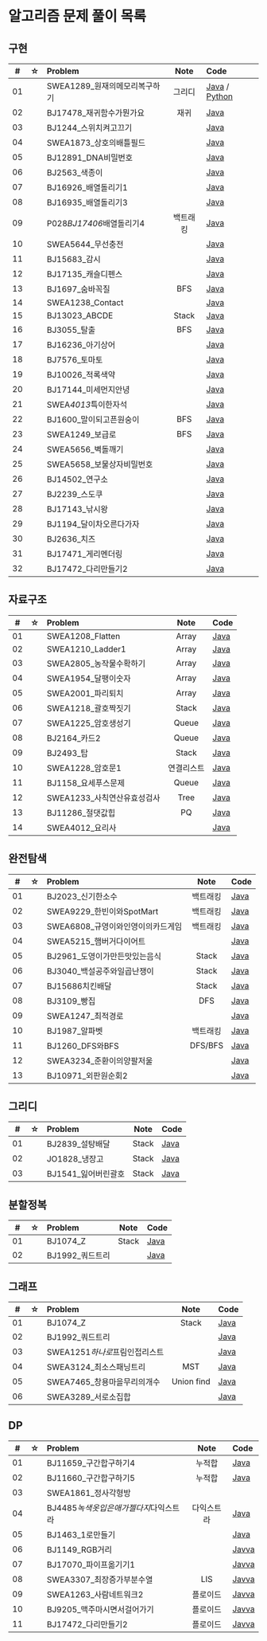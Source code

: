 # 알고리즘 문제 풀이 목록

## 구현

|  #  |  ☆  | Problem                        |   Note   | Code                                                                                                                                                          |
| :-: | :-: | :----------------------------- | :------: | :------------------------------------------------------------------------------------------------------------------------------------------------------------ |
| 01  |     | SWEA1289\_원재의메모리복구하기 |  그리디  | [Java](https://github.com/devjunmo/JavaCodingTest/blob/master/src/CT/SWEA/D3/SWEA_1289.java) / [Python](https://github.com/devjunmo/PythonCodingTest/blob/master/SWEA/D3/SWEA1289_%EC%9B%90%EC%9E%AC%EC%9D%98%EB%A9%94%EB%AA%A8%EB%A6%AC%EB%B3%B5%EA%B5%AC%ED%95%98%EA%B8%B0.py)                                                                 |
| 02  |     | BJ17478\_재귀함수가뭔가요      |   재귀   | [Java](https://github.com/devjunmo/JavaCodingTest/blob/master/src/CT/BOJ/%EC%9E%AC%EA%B7%80%ED%95%A8%EC%88%98%EA%B0%80%EB%AD%94%EA%B0%80%EC%9A%94_17478.java) |
| 03  |     | BJ1244\_스위치켜고끄기         |          | [Java](https://github.com/devjunmo/JavaCodingTest/blob/master/src/CT/BOJ/%EC%8A%A4%EC%9C%84%EC%B9%98%EC%BC%9C%EA%B3%A0%EB%81%84%EA%B8%B0_1244.java)           |
| 04  |     | SWEA1873\_상호의배틀필드       |          | [Java](https://github.com/devjunmo/JavaCodingTest/blob/master/src/CT/SWEA/D3/SWEA1873_%EC%83%81%ED%98%B8%EC%9D%98%EB%B0%B0%ED%8B%80%ED%95%84%EB%93%9C.java)   |
| 05  |     | BJ12891_DNA비밀번호            |          | [Java](https://github.com/devjunmo/JavaCodingTest/blob/master/src/CT/BOJ/DNA%EB%B9%84%EB%B0%80%EB%B2%88%ED%98%B8_12891.java)                                  |
| 06  |     | BJ2563\_색종이                 |          | [Java](https://github.com/devjunmo/JavaCodingTest/blob/master/src/CT/BOJ/%EC%83%89%EC%A2%85%EC%9D%B4_2563.java)                                               |
| 07  |     | BJ16926\_배열돌리기1           |          | [Java]()                                                                                                                                                      |
| 08  |     | BJ16935\_배열돌리기3           |          | [Java]()                                                                                                                                                      |
| 09  |     | P028*BJ17406*배열돌리기4       | 백트래킹 | [Java](https://github.com/devjunmo/JavaCodingTest/blob/master/src/CT/BOJ/Gold/%EB%B0%B0%EC%97%B4%EB%8F%8C%EB%A6%AC%EA%B8%B04_17406.java)                      |
| 10  |     | SWEA5644\_무선충전             |          | [Java]()                                                                                                                                                      |
| 11  |     | BJ15683\_감시                  |          | [Java]()                                                                                                                                                      |
| 12  |     | BJ17135\_캐슬디펜스            |          | [Java]()                                                                                                                                                      |
| 13  |     | BJ1697\_숨바꼭질               |   BFS    | [Java]()                                                                                                                                                      |
| 14  |     | SWEA1238_Contact               |          | [Java]()                                                                                                                                                      |
| 15  |     | BJ13023_ABCDE                  |  Stack   | [Java]()                                                                                                                                                      |
| 16  |     | BJ3055\_탈출                   |   BFS    | [Java]()                                                                                                                                                      |
| 17  |     | BJ16236\_아기상어              |          | [Java]()                                                                                                                                                      |
| 18  |     | BJ7576\_토마토                 |          | [Java]()                                                                                                                                                      |
| 19  |     | BJ10026\_적록색약              |          | [Java]()                                                                                                                                                      |
| 20  |     | BJ17144\_미세먼지안녕          |          | [Java]()                                                                                                                                                      |
| 21  |     | SWEA*4013*특이한자석           |          | [Java]()                                                                                                                                                      |
| 22  |     | BJ1600\_말이되고픈원숭이       |   BFS    | [Java]()                                                                                                                                                      |
| 23  |     | SWEA1249\_보급로               |   BFS    | [Java]()                                                                                                                                                      |
| 24  |     | SWEA5656\_벽돌깨기             |          | [Java]()                                                                                                                                                      |
| 25  |     | SWEA5658\_보물상자비밀번호     |          | [Java]()                                                                                                                                                      |
| 26  |     | BJ14502\_연구소                |          | [Java]()                                                                                                                                                      |
| 27  |     | BJ2239\_스도쿠                 |          | [Java]()                                                                                                                                                      |
| 28  |     | BJ17143\_낚시왕                |          | [Java]()                                                                                                                                                      |
| 29  |     | BJ1194\_달이차오른다가자       |          | [Java]()                                                                                                                                                      |
| 30  |     | BJ2636\_치즈                   |          | [Java]()                                                                                                                                                      |
| 31  |     | BJ17471\_게리멘더링            |          | [Java]()                                                                                                                                                      |
| 32  |     | BJ17472\_다리만들기2           |          | [Java]()                                                                                                                                                      |

## 자료구조

|  #  |  ☆  | Problem                      |    Note    | Code                                                                                                                                                                      |
| :-: | :-: | :--------------------------- | :--------: | :------------------------------------------------------------------------------------------------------------------------------------------------------------------------ |
| 01  |     | SWEA1208_Flatten             |   Array    | [Java](https://github.com/devjunmo/JavaCodingTest/blob/master/src/CT/SWEA/D3/SWEA1208_Flatten.java)                                                                       |
| 02  |     | SWEA1210_Ladder1             |   Array    | [Java](https://github.com/devjunmo/JavaCodingTest/blob/master/src/CT/SWEA/D4/SWEA1210_Ladder1.java)                                                                       |
| 03  |     | SWEA2805\_농작물수확하기     |   Array    | [Java](https://github.com/devjunmo/JavaCodingTest/blob/master/src/CT/SWEA/D3/SWEA2805_%EB%86%8D%EC%9E%91%EB%AC%BC%EC%88%98%ED%99%95%ED%95%98%EA%B8%B0.java)               |
| 04  |     | SWEA1954\_달팽이숫자         |   Array    | [Java](https://github.com/devjunmo/JavaCodingTest/blob/master/src/CT/SWEA/D2/SWEA1954_%EB%8B%AC%ED%8C%BD%EC%9D%B4%EC%88%AB%EC%9E%90.java)                                 |
| 05  |     | SWEA2001\_파리퇴치           |   Array    | [Java](https://github.com/devjunmo/JavaCodingTest/blob/master/src/CT/SWEA/D2/SWEA_2001_%ED%8C%8C%EB%A6%AC%ED%87%B4%EC%B9%98.java)                                         |
| 06  |     | SWEA1218\_괄호짝짓기         |   Stack    | [Java](https://github.com/devjunmo/JavaCodingTest/blob/master/src/CT/SWEA/D4/%EA%B4%84%ED%98%B8%EC%A7%9D%EC%A7%93%EA%B8%B0_1218.java)                                     |
| 07  |     | SWEA1225\_암호생성기         |   Queue    | [Java](https://github.com/devjunmo/JavaCodingTest/blob/master/src/CT/SWEA/D3/%EC%95%94%ED%98%B8%EC%83%9D%EC%84%B1%EA%B8%B0_1225.java)                                     |
| 08  |     | BJ2164\_카드2                |   Queue    | [Java](https://github.com/devjunmo/JavaCodingTest/blob/master/src/CT/BOJ/%EC%B9%B4%EB%93%9C2_2164.java)                                                                   |
| 09  |     | BJ2493\_탑                   |   Stack    | [Java](https://github.com/devjunmo/JavaCodingTest/blob/master/src/CT/BOJ/Gold/%ED%83%91_2493.java)                                                                        |
| 10  |     | SWEA1228\_암호문1            | 연결리스트 | [Java](https://github.com/devjunmo/JavaCodingTest/blob/master/src/CT/SWEA/D3/%EC%95%94%ED%98%B8%EB%AC%B81_1228.java)                                                      |
| 11  |     | BJ1158\_요세푸스문제         |   Queue    | [Java](https://github.com/devjunmo/JavaCodingTest/blob/master/src/CT/BOJ/%EC%9A%94%EC%84%B8%ED%91%B8%EC%8A%A4%EB%AC%B8%EC%A0%9C_1158.java)                                |
| 12  |     | SWEA1233\_사칙연산유효성검사 |    Tree    | [Java](https://github.com/devjunmo/JavaCodingTest/blob/master/src/CT/SWEA/D4/%EC%82%AC%EC%B9%99%EC%97%B0%EC%82%B0%EC%9C%A0%ED%9A%A8%EC%84%B1%EA%B2%80%EC%82%AC_1233.java) |
| 13  |     | BJ11286\_절댓값힙            |     PQ     | [Java]()                                                                                                                                                                  |
| 14  |     | SWEA4012\_요리사             |            | [Java]()                                                                                                                                                                  |

## 완전탐색

|  #  |  ☆  | Problem                            |   Note   | Code                                                                                                                                                                                                 |
| :-: | :-: | :--------------------------------- | :------: | :--------------------------------------------------------------------------------------------------------------------------------------------------------------------------------------------------- |
| 01  |     | BJ2023\_신기한소수                 | 백트래킹 | [Java](https://github.com/devjunmo/JavaCodingTest/blob/master/src/CT/BOJ/Gold/%EC%8B%A0%EA%B8%B0%ED%95%9C%EC%86%8C%EC%88%98_2023.java)                                                               |
| 02  |     | SWEA9229\_한빈이와SpotMart         | 백트래킹 | [Java](https://github.com/devjunmo/JavaCodingTest/blob/master/src/CT/SWEA/D3/SWEA_9229_%ED%95%9C%EB%B9%88%EC%9D%B4%EC%99%80SpotMart.java)                                                            |
| 03  |     | SWEA6808\_규영이와인영이의카드게임 | 백트래킹 | [Java](https://github.com/devjunmo/JavaCodingTest/blob/master/src/CT/SWEA/D3/%EA%B7%9C%EC%98%81%EC%9D%B4%EC%99%80%EC%9D%B8%EC%98%81%EC%9D%B4%EC%9D%98%EC%B9%B4%EB%93%9C%EA%B2%8C%EC%9E%84_6808.java) |
| 04  |     | SWEA5215\_햄버거다이어트           |          | [Java]()                                                                                                                                                                                             |
| 05  |     | BJ2961\_도영이가만든맛있는음식     |  Stack   | [Java](https://github.com/devjunmo/JavaCodingTest/blob/master/src/CT/BOJ/%EB%8F%84%EC%98%81%EC%9D%B4%EA%B0%80%EB%A7%8C%EB%93%A0%EB%A7%9B%EC%9E%88%EB%8A%94%EC%9D%8C%EC%8B%9D_2961.java)              |
| 06  |     | BJ3040\_백설공주와일곱난쟁이       |  Stack   | [Java]()                                                                                                                                                                                             |
| 07  |     | BJ15686치킨배달                    |  Stack   | [Java]()                                                                                                                                                                                             |
| 08  |     | BJ3109\_빵집                       |   DFS    | [Java]()                                                                                                                                                                                             |
| 09  |     | SWEA1247\_최적경로                 |          | [Java]()                                                                                                                                                                                             |
| 10  |     | BJ1987\_알파벳                     | 백트래킹 | [Java]()                                                                                                                                                                                             |
| 11  |     | BJ1260_DFS와BFS                    | DFS/BFS  | [Java]()                                                                                                                                                                                             |
| 12  |     | SWEA3234\_준환이의양팔저울         |          | [Java]()                                                                                                                                                                                             |
| 13  |     | BJ10971\_외판원순회2               |          | [Java]()                                                                                                                                                                                             |

## 그리디

|  #  |  ☆  | Problem              | Note  | Code                                                                                                                                       |
| :-: | :-: | :------------------- | :---: | :----------------------------------------------------------------------------------------------------------------------------------------- |
| 01  |     | BJ2839\_설탕배달     | Stack | [Java](https://github.com/devjunmo/JavaCodingTest/blob/master/src/CT/BOJ/%EC%84%A4%ED%83%95%EB%B0%B0%EB%8B%AC_2839.java)                   |
| 02  |     | JO1828\_냉장고       | Stack | [Java](https://github.com/devjunmo/JavaCodingTest/blob/master/src/CT/JO/%EB%83%89%EC%9E%A5%EA%B3%A0_1828.java)                             |
| 03  |     | BJ1541\_잃어버린괄호 | Stack | [Java](https://github.com/devjunmo/JavaCodingTest/blob/master/src/CT/BOJ/%EC%9E%83%EC%96%B4%EB%B2%84%EB%A6%B0%EA%B4%84%ED%98%B8_1541.java) |

## 분할정복

|  #  |  ☆  | Problem          | Note  | Code                                                                                                                     |
| :-: | :-: | :--------------- | :---: | :----------------------------------------------------------------------------------------------------------------------- |
| 01  |     | BJ1074_Z         | Stack | [Java](https://github.com/devjunmo/JavaCodingTest/blob/master/src/CT/BOJ/Z_1074.java)                                    |
| 02  |     | BJ1992\_쿼드트리 |       | [Java](https://github.com/devjunmo/JavaCodingTest/blob/master/src/CT/BOJ/%EC%BF%BC%EB%93%9C%ED%8A%B8%EB%A6%AC_1992.java) |

## 그래프

|  #  |  ☆  | Problem                        |    Note    | Code                                                                                                                     |
| :-: | :-: | :----------------------------- | :--------: | :----------------------------------------------------------------------------------------------------------------------- |
| 01  |     | BJ1074_Z                       |   Stack    | [Java](https://github.com/devjunmo/JavaCodingTest/blob/master/src/CT/BOJ/Z_1074.java)                                    |
| 02  |     | BJ1992\_쿼드트리               |            | [Java](https://github.com/devjunmo/JavaCodingTest/blob/master/src/CT/BOJ/%EC%BF%BC%EB%93%9C%ED%8A%B8%EB%A6%AC_1992.java) |
| 03  |     | SWEA1251*하나로*프림인접리스트 |            | [Java]()                                                                                                                 |
| 04  |     | SWEA3124\_최소스패닝트리       |    MST     | [Java]()                                                                                                                 |
| 05  |     | SWEA7465\_창용마을무리의개수   | Union find | [Java]()                                                                                                                 |
| 06  |     | SWEA3289\_서로소집합           |            | [Java]()                                                                                                                 |

## DP

|  #  |  ☆  | Problem                                |    Note    | Code                                                                                                                                           |
| :-: | :-: | :------------------------------------- | :--------: | :--------------------------------------------------------------------------------------------------------------------------------------------- |
| 01  |     | BJ11659\_구간합구하기4                 |   누적합   | [Java](https://github.com/devjunmo/JavaCodingTest/blob/master/src/CT/BOJ/BJ11659_%EA%B5%AC%EA%B0%84%ED%95%A9%EA%B5%AC%ED%95%98%EA%B8%B04.java) |
| 02  |     | BJ11660\_구간합구하기5                 |   누적합   | [Java](https://github.com/devjunmo/JavaCodingTest/blob/master/src/CT/BOJ/BJ11660_%EA%B5%AC%EA%B0%84%ED%95%A9%EA%B5%AC%ED%95%98%EA%B8%B05.java) |
| 03  |     | SWEA1861\_정사각형방                   |            |                                                                                                                                                |
| 04  |     | BJ4485*녹색옷입은애가젤다지*다익스트라 | 다익스트라 | [Java]()                                                                                                                                       |
| 05  |     | BJ1463_1로만들기                       |            | [Java]()                                                                                                                                       |
| 06  |     | BJ1149_RGB거리                         |            | [Javva]()                                                                                                                                      |
| 07  |     | BJ17070\_파이프옮기기1                 |            | [Javva]()                                                                                                                                      |
| 08  |     | SWEA3307\_최장증가부분수열             |    LIS     | [Javva]()                                                                                                                                      |
| 09  |     | SWEA1263\_사람네트워크2                |  플로이드  | [Javva]()                                                                                                                                      |
| 10  |     | BJ9205\_맥주마시면서걸어가기           |  플로이드  | [Javva]()                                                                                                                                      |
| 11  |     | BJ17472\_다리만들기2                   |  플로이드  | [Javva]()                                                                                                                                      |

